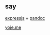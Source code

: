 ## say
[expressjs](https://expressjs.com/) + [pandoc](https://github.com/jgm/pandoc)

[yoje.me](http://yoje.me)
